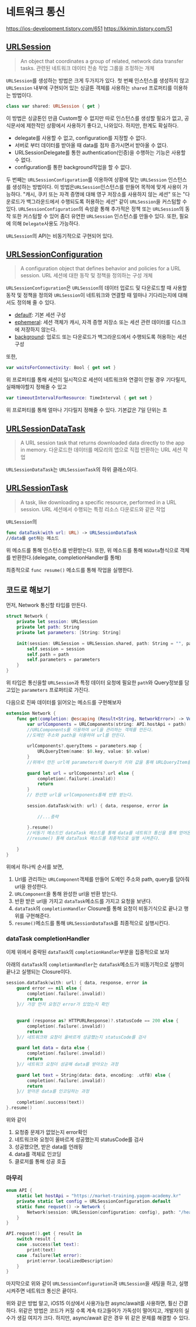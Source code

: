 # 네트워크 통신
https://ios-development.tistory.com/651
https://kkimin.tistory.com/51

## [URLSession](https://developer.apple.com/documentation/foundation/urlsession)
> An object that coordinates a group of related, network data transfer tasks.
> 관련된 네트워크 데이터 전송 작업 그룹을 조정하는 개체

`URLSession`를 생성하는 방법은 크게 두가지가 있다. 
첫 번째 인스턴스를 생성하지 않고 `URLSession` 내부에 구현되어 있는 싱글톤 객체를 사용하는 `shared` 프로퍼티를 이용하는 방법이다. 

```swift
class var shared: URLSession { get }
```

이 방법은 싱글톤인 만큼 Custom할 수 없지만 따로 인스턴스를 생성할 필요가 없고, 공식문서에 제한적인 상황에서 사용하기 좋다고, 나와있다. 하지만, 한계도 확실하다. 

- delegate를 사용할 수 없고, configuration를 지정할 수 없다.
- 서버로 부터 데이터를 받아올 때 data를 점차 증가시면서 받아올 수 없다.
- URLSessionDelegate를 통한 authentication(인증)을 수행하는 기능은 사용할 수 없다.
- configuration를 통한 background작업을 할 수 없다.


두 번째는 `URLSessionConfiguration`를 이용하여 상황에 맞는 `URLSession` 인스턴스를 생성하는 방법이다. 이 방법은`URLSession`인스턴스를 만들어 목적에 맞게 사용이 가능하다. "캐시, 쿠키 또는 자격 증명에 대해 영구 저장소를 사용하지 않는 세션" 또는 "다운로드가 백그라운드에서 수행되도록 허용하는 세션" 같이 `URLSession`을 커스텀할 수 있다. `URLSessionConfiguration`의 속성읕 통해 추가적은 정책 또는 `URLSession`의 동작 또한 커스텀할 수 있어 좀더 유연한 `URLSession` 인스턴스를 만들수 있다. 또한, 필요에 의해 `Delegate`사용도 가능하다.

`URLSession`의 API는 비동기적으로 구현되어 있다. 

## [URLSessionConfiguration](https://developer.apple.com/documentation/foundation/urlsessionconfiguration)
> A configuration object that defines behavior and policies for a URL session.
> URL 세션에 대한 동작 및 정책을 정의하는 구성 개체

`URLSessionConfiguration`은 `URLSession`의 데이터 업로드 및 다운로드할 때 사용할 동작 및 정책을 정의와 `URLSession`이 네트워크와 연결할 때 얼마나 기다리는지에 대해서도 정의해 줄 수 있다. 

- [defaulf](https://developer.apple.com/documentation/foundation/urlsessionconfiguration/1411560-default): 기본 세션 구성
- [ephemeral](https://developer.apple.com/documentation/foundation/urlsessionconfiguration/1410529-ephemeral): 세션 객체가 캐시, 자격 증명 저장소 또는 세션 관련 데이터를 디스크에 저장하지 않는다.
- [background](https://developer.apple.com/documentation/foundation/urlsessionconfiguration/1407496-background): 업로드 또는 다운로드가 백그라운드에서 수행되도록 허용하는 세션 구성

또한, 

```swift
var waitsForConnectivity: Bool { get set }
```
위 프로퍼티를 통해 세션이 일시적으로 세션이 네트워크와 연결이 안될 경우 기다릴지, 실패해야할지 정해줄 수 있고 

```swift
var timeoutIntervalForResource: TimeInterval { get set }
```

위 프로퍼티를 통해 얼마나 기다릴지 정해줄 수 있다. 기본값은 7일 단위는 초

## [URLSessionDataTask](https://developer.apple.com/documentation/foundation/urlsessiondatatask)
> A URL session task that returns downloaded data directly to the app in memory.
> 다운로드한 데이터를 메모리의 앱으로 직접 반환하는 URL 세션 작업

`URLSessionDataTask`는 `URLSessionTask`의 하위 클래스이다. 

## [URLSessionTask](https://developer.apple.com/documentation/foundation/urlsessiontask)
> A task, like downloading a specific resource, performed in a URL session.
> URL 세션에서 수행되는 특정 리소스 다운로드와 같은 작업

`URLSession`의 

```swift
func dataTask(with url: URL) -> URLSessionDataTask
//data를 get하는 메소드
```
위 메소드를 통해 인스턴스를 반환받는다. 또한, 위 메소드를 통해 `NSData`형식으로 객체를 반환한다.(delegate, completionHandler를 통해)

최종적으로 `func resume()` 메소드를 통해 작업을 실행한다.

## 코드로 해보기
먼저, Network 통신할 타입를 만든다. 

```swift
struct Network {
    private let session: URLSession
    private let path: String
    private let parameters: [String: String]
    
    init(session: URLSession = URLSession.shared, path: String = "", parameters: [String: String] = [:]) {
        self.session = session
        self.path = path
        self.parameters = parameters
    }
}
```
위 타입은 통신을할 `URLSession`과 특정 데이터 요청에 필요한 `path`와 Query정보를 담고있는 `parameters` 프로퍼티로 가진다.

다음으로 진짜 데이터를 읽어오는 메소드를 구현해보자

```swift
extension Network {
    func get(completion: @escaping (Result<String, NetworkError>) -> Void) {
        var urlComponents = URLComponents(string: API.hostApi + path)
        //URLComponents를 이용하여 url을 관리하는 객체를 만든다.
        //도메인 주소와 path을 이용하여 url를 만든다.
        
        urlComponents?.queryItems = parameters.map {
            URLQueryItem(name: $0.key, value: $0.value)
        }
        //위에서 만든 url에 parameters에 Query의 키와 값을 통해 URLQueryItem를 이용히여 url에 Query정보를 추가해준다.
        
        guard let url = urlComponents?.url else {
            completion(.failure(.invalid))
            return
        }
        // 완선한 url을 urlComponents통해 반환 받는다.
        
        session.dataTask(with: url) { data, response, error in
                
            //...중략
                                     
        }.resume()
        //비동기 메소드인 dataTask 메소드를 통해 data를 네트워크 통신을 통해 얻어온다.
        //resume() 통해 dataTask 메소드를 최종적으로 실행 시켜준다.
        
    }
}
```

위에서 하나씩 순서를 보면,
1. Url를 관리하는 `URLComponent`객체를 만들어 도메인 주소와 path, query를 담아줘 url을 완성한다.
2. `URLComponent`을 통해 완성한 url을 반환 받는다.
3. 반환 받은 url을 가지고 `dataTask`메소드를 가지고 요청을 보낸다.
4. `dataTask`의 `completionHandler` Closure를 통해 요청이 비동기식으로 끝나고 행위를 구현해준다.
5. `resume()`메소드를 통해 `URLSessionDataTask`를 최종적으로 실행시킨다.

### dataTask completionHandler

이제 위에서 중략된 `dataTask`의 `completionHandler`부분을 집중적으로 보자

아래의 `dataTask`의 `completionHandler`는 `dataTask`메소드가 비동기적으로 실행이 끝나고 실행되는 Closure이다.

```swift
session.dataTask(with: url) { data, response, error in
    guard error == nil else {
        completion(.failure(.invalid))
        return
    }// 가장 먼저 요청간 error가 있었는지 확인
    
            
    guard (response as? HTTPURLResponse)?.statusCode == 200 else {
        completion(.failure(.invalid))
        return
    }// 네트워크와 요청이 올바르게 성공했는지 statusCode를 검사
            
    guard let data = data else {
        completion(.failure(.invalid))
        return
    }// 네트워크 요청이 성공해 data를 받아오는 과정
            
    guard let text = String(data: data, encoding: .utf8) else {
        completion(.failure(.invalid))
        return
    }// 받아온 data를 인코딩하는 과정
            
    completion(.success(text))
}.resume()
```
위와 같이 
1. 요청중 문제가 없었는지 error확인
2. 네트워크와 요청이 올바르게 성공했는지 statusCode를 검사
3. 성공했으면, 받은 data를 언래핑
4. data를 객체로 인코딩
5. 클로저를 통해 성공 호출

### 마무리

```swift
enum API {
    static let hostApi = "https://market-training.yagom-academy.kr"
    private static let config = URLSessionConfiguration.default
    static func requset() -> Network {
        Network(session: URLSession(configuration: config), path: "/healthChecker")
    }
}

API.requset().get { result in
    switch result {
    case .success(let text):
        print(text)
    case .failure(let error):
        print(error.localizedDescription)
    }
}
```
마지막으로 위와 같이 `URLSessionConfiguration`과 `URLSession`을 새팅을 하고, 실행시켜주면 네트워크 통신은 끝이다. 

위와 같은 방법 말고, iOS15 이상에서 사용가능한 async/await를 사용하면, 훨신 간결하다. 위같은 방법은 코드가 커질 수록 계속 타고들어가 가독성이 떨어지고, 개발자의 실수가 생길 여지가 크다. 하지만, async/await 같은 경우 위 같은 문제를 해결할 수 있다.



